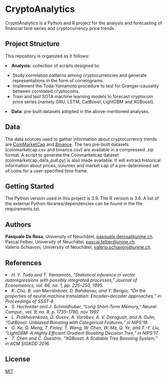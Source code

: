 # CryptoAnalytics

CryptoAnalytics is a Python and R project for the analysis and forecasting of financial time series and cryptocurrency price trends.

## Project Structure
This repository is organized as it follows:
<li><b>Analysis:</b> collection of scripts designed to:</li>
<ul type = "square">
<li> Study correlation patterns among cryptocurrencies and generate representations in the form of correlograms.</li>
<li> Implement the Toda-Yamamoto procedure to test for Granger-causality between correlated cryptocoins.</li>
<li> Train and test SOTA machine learning models to forecast cryptocoin price series (namely GRU, LSTM, CatBoost, LightGBM and XGBoost).</li>
</ul>
<li><b>Data:</b> pre-built datasets adopted in the above-mentioned analyses. </li>

## Data
The data sources used to gather information about cryptocurrency trends are [CoinMarketCap](https://www.coinmarketcap.com/) and [Binance](https://www.binance.com/).
The two pre-built datasets (coinmarketcap.csv and binance.csv) are available in a compressed .zip format. A script to generate the Coinmarketcap dataset (coinmarketcap_data_pull.py) is also made available. It will extract historical information about prices, volumes and 
market cap of a pre-determined set of coins for a user-specified time frame.

## Getting Started
The Python version used in this project is 3.9. The R version is 3.6. A list of the external Python libraries/dependencies can be found in the file requirements.txt.

## Authors
<b>Pasquale De Rosa</b>, University of Neuchâtel, [pasquale.derosa@unine.ch](mailto:pasquale.derosa@unine.ch). <br/>
Pascal Felber, University of Neuchâtel, [pascal.felber@unine.ch](mailto:pascal.felber@unine.ch). <br/>
Valerio Schiavoni, University of Neuchâtel, [valerio.schiavoni@unine.ch](mailto:valerio.schiavoni@unine.ch).

## References
<li> <i> H. Y. Toda and T. Yamamoto, “Statistical inference in vector autoregressions with possibly integrated processes,” Journal of Econometrics,
vol. 66, no. 1, pp. 225–250, 1995. </i></li>

<li> <i> K. Cho, B. van Merriënboer, D. Bahdanau, and Y. Bengio, “On the
properties of neural machine translation: Encoder–decoder approaches,”
in Proceedings of SSST-8. </i></li>

<li> <i> S. Hochreiter and J. Schmidhuber, “Long Short-Term Memory,” Neural
Comput., vol. 9, no. 8, p. 1735–1780, nov 1997.</i></li>

<li> <i> L. Prokhorenkova, G. Gusev, A. Vorobev, A. V. Dorogush, and A. Gulin,
“CatBoost: Unbiased Boosting with Categorical Features,” in NIPS’18. </i></li>

<li> <i> G. Ke, Q. Meng, T. Finley, T. Wang, W. Chen, W. Ma, Q. Ye, and T.-Y.
Liu, “LightGBM: A Highly Efficient Gradient Boosting Decision Tree,”
in NIPS’17. </i></li>

<li> <i> T. Chen and C. Guestrin, “XGBoost: A Scalable Tree Boosting System,”
in ACM SIGKDD 2016. </i></li>

## License
[MIT](https://choosealicense.com/licenses/mit/)

